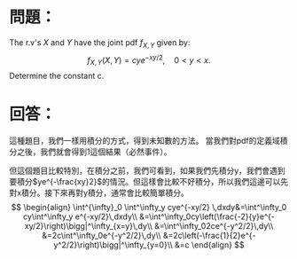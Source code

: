 # 問題：
The r.v's $X$ and $Y$ have the joint pdf $f_{X,Y}$ given by:
$$
f_{X,Y}(X,Y)=cye^{-xy/2},\quad0<y<x.
$$
Determine the constant c.
# 回答：
 這種題目，我們一樣用積分的方式，得到未知數的方法。
 當我們對pdf的定義域積分之後，我們就會得到1這個結果（必然事件）。

但這個題目比較特別，在積分之前，我們可看到，如果我們先積分y，我們會遇到要積分$ye^{-\frac{xy}2}$的情況。但這樣會比較不好積分，所以我們這邊可以先對x積分。接下來再對y積分，通常會比較簡單積分。
$$
\begin{align}
\int^{\infty}_0 \int^\infty_y cye^{-xy/2} \,dxdy&=\int^\infty_0 cy\int^\infty_y e^{-xy/2}\,dxdy\\
&=\int^\infty_0cy\left(\frac{-2}{y}e^{-xy/2}\right)\bigg|^\infty_{x=y}\,dy\\
&=\int^\infty_02ce^{-y^2/2}\,dy\\
&=2c\int^\infty_0e^{-y^2/2}\,dy\\
&=2c\left(-\frac{1}{2}e^{-y^2/2}\right)\bigg|^\infty_{y=0}\\
&=c
\end{align}
$$
